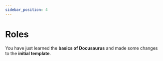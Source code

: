 ```yaml
---
sidebar_position: 4
---
```


# Roles

You have just learned the **basics of Docusaurus** and made some changes to the **initial template**.

